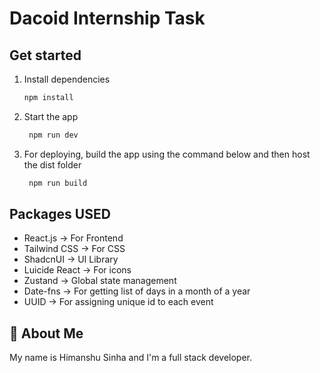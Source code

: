 # Dacoid Internship Task

## Get started

1. Install dependencies

   ```bash
   npm install
   ```

2. Start the app

   ```bash
    npm run dev
   ```

3. For deploying, build the app using the command below and then host the dist folder

   ```bash
    npm run build
   ```

## Packages USED

- React.js -> For Frontend
- Tailwind CSS -> For CSS
- ShadcnUI -> UI Library
- Luicide React -> For icons
- Zustand -> Global state management
- Date-fns -> For getting list of days in a month of a year
- UUID -> For assigning unique id to each event

## 🚀 About Me

My name is Himanshu Sinha and I'm a full stack developer.
